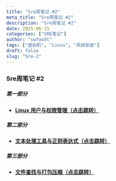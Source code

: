 ```yaml
---
title: "Sre周笔记 #2"
meta_title: "Sre周笔记 #2"
description: "Sre周笔记 #2"
date: 2025-06-15
categories: ["SRE笔记"]
author: "swfoodt"
tags: ["虚拟机", "Linux", "系统安装"]
draft: false
slug: "Sre-2"
---
```


### Sre周笔记 #2

##### 第一部分

- [**Linux 用户与权限管理（点击跳转）**](/blog/sre/linux-user-permission)  

##### 第二部分

- [**文本处理工具与正则表达式（点击跳转）**](/blog/sre/text-tools-regex)  

##### 第三部分

- [**文件查找与打包压缩（点击跳转）**](/blog/sre/file-find-compress)  
